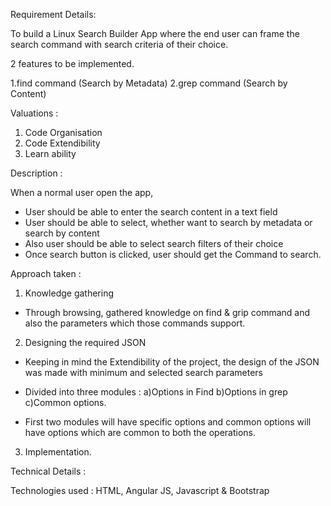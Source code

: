 Requirement Details:

To build a Linux Search Builder App where the end user can frame the search command with search criteria of their choice.

2 features to be implemented.

1.find command (Search by Metadata)
2.grep command (Search by Content)

Valuations :

1. Code Organisation
2. Code Extendibility
3. Learn ability

Description :

When a normal user open the app, 

 - User should be able to enter the search content in a text field
 - User should be able to select, whether want to search by metadata or search by content
 - Also user should be able to select search filters of their choice
 - Once search button is clicked, user should get the Command to search. 

Approach taken :

1. Knowledge gathering
 - Through browsing, gathered knowledge on find & grip command and also the parameters which those commands support.

2. Designing the required JSON
 - Keeping in mind the Extendibility of the project, the design of the JSON was made with minimum and selected search parameters

 - Divided into three modules : 
         a)Options in Find 
         b)Options in grep
         c)Common options.

 - First two modules will have specific options and common options will have options which are common to both the operations.

3. Implementation.

Technical Details :

Technologies used : HTML, Angular JS, Javascript & Bootstrap
